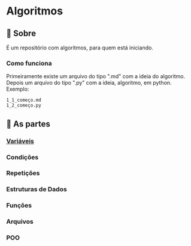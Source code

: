 # Algoritmos 

## 📖 Sobre
É um repositório com algoritmos, para quem está iniciando.

###  Como funciona
Primeiramente existe um arquivo do tipo ".md" com a ideia do algoritmo. Depois um arquivo do tipo ".py" com a ideia, algoritmo, em python.  
Exemplo: 
~~~
1_1_começo.md  
1_2_começo.py
~~~

## 🏮 As partes
### [Variáveis](Variáveis)
### Condições
### Repetições
### Estruturas de Dados
### Funções
### Arquivos
### POO
